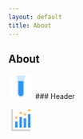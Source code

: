 ```yaml
---
layout: default
title: About
---
```


## About

<img src="images/test-tube.png" width="50"> ### Header

<img src="images/statistics-graph.png" width="50">

